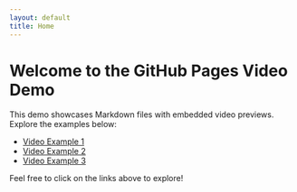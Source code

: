 ```yaml
---
layout: default
title: Home
---
```


# Welcome to the GitHub Pages Video Demo

This demo showcases Markdown files with embedded video previews. Explore the examples below:

- [Video Example 1](video1.md)
- [Video Example 2](video2.md)
- [Video Example 3](video3.md)

Feel free to click on the links above to explore!